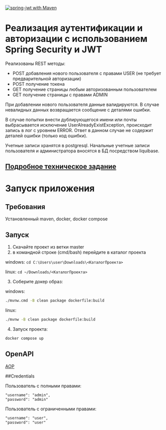 [![spring-jwt with Maven](https://github.com/AlekseiPetrovJ/spring-jwt/actions/workflows/maven.yml/badge.svg)](https://github.com/AlekseiPetrovJ/spring-jwt/actions/workflows/maven.yml)

# Реализация аутентификации и авторизации с использованием Spring Security и JWT

Реализованы REST методы:
- POST добавления нового пользователя с правами USER (не требует предварительной авторизации)
- POST получение токена
- GET получение страницы любым авторизованным пользователем
- GET получение страницы с правами ADMIN

При добавлении нового пользователя данные валидируются. 
В случае невалидных данных возвращается сообщение с деталями ошибки.

В случае попытки внести дублирующегося имени или почты выбрасывается исключение UserAlreadyExistException, 
происходит запись в лог с уровнем ERROR. Ответ в данном случае не содержит деталей ошибки (только код ошибки).

Учетные записи хранятся в postgresql. Начальные учетные записи пользователя и администратора вносятся в БД посредством liquibase.

## [Подробное техническое задание](4.txt)

# Запуск приложения
## Требования
Установленный maven, docker, docker compose

## Запуск
1) Скачайте проект из ветки master
2) в командной строке (cmd/bash) перейдите в каталог проекта

windows: `cd C:\Users\user\Downloads\<КаталогПроекта>`

linux: `cd ~/Downloads/<КаталогПроекта>`

3) Соберите докер образ:

windows: 
```bash
./mvnw.cmd -B clean package dockerfile:build
```

linux: 
```bash
./mvnw -B clean package dockerfile:build
```

4) Запуск проекта:
```bash
docker compose up
```

## OpenAPI
[AOP](http://127.0.0.1:8080/swagger-ui/index.html)

##Credentials

Пользователь с полными правами:

```
"username": "admin",
"password": "admin"
```

Пользователь с ограниченными правами:

```
"username": "user",
"password": "user"
```